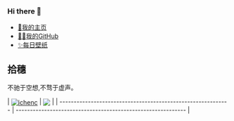 ### Hi there 👋

- [🥇我的主页](https://ichen.ink)
- [👨‍💻我的GitHub](https://github.com/ichenc)
- [✨每日壁纸](https://bing.ichen.ink/)


## 拾穗
  不驰于空想,不骛于虚声。

| <a href="https://github.com/ichenc"><img align="center" src="https://github-readme-stats.vercel.app/api?username=ichenc&show_icons=true&include_all_commits=true&theme=buefy&hide_border=true&locale=cn" alt="ichenc" /></a> | 
<a href="https://github.com/ichenc"><img align="center" src="https://github-readme-stats.vercel.app/api/top-langs/?username=ichenc&layout=compact&theme=buefy&hide_border=true&locale=cn" /></a> |
| ------------------------------------------------------------ | ------------------------------------------------------------ |
